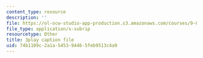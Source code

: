 ```yaml
---
content_type: resource
description: ''
file: https://ol-ocw-studio-app-production.s3.amazonaws.com/courses/9-04-sensory-systems-fall-2013/74b1109c2a1a545394465feb9513c4a9_oPb9AWMN2fY.vtt
file_type: application/x-subrip
resourcetype: Other
title: 3play caption file
uid: 74b1109c-2a1a-5453-9446-5feb9513c4a9
---
```

